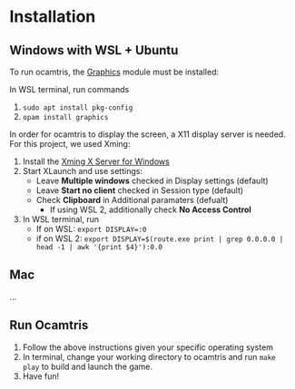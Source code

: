 # Installation

## Windows with WSL + Ubuntu

To run ocamtris, the [Graphics](https://ocaml.org/releases/4.02/htmlman/libref/Graphics.html) module must be installed:

In WSL terminal, run commands
1. `sudo apt install pkg-config`
2. `opam install graphics`

In order for ocamtris to display the screen, a X11 display server is needed. For this project, we used Xming:

1. Install the [Xming X Server for Windows](https://sourceforge.net/projects/xming/)
2. Start XLaunch and use settings:
    - Leave **Multiple windows** checked in Display settings (default)
    - Leave **Start no client** checked in Session type (default)
    - Check **Clipboard** in Additional paramaters (defualt)
        - If using WSL 2, additionally check **No Access Control** 
3. In WSL terminal, run
    - If on WSL: `export DISPLAY=:0`
    - if on WSL 2: `export DISPLAY=$(route.exe print | grep 0.0.0.0 | head -1 | awk '{print $4}'):0.0`


## Mac

...


## Run Ocamtris

1. Follow the above instructions given your specific operating system
2. In terminal, change your working directory to ocamtris and run `make play` to build and launch the game.
3. Have fun!